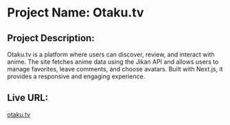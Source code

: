 # Project Name: Otaku.tv

## Project Description:
Otaku.tv is a platform where users can discover, review, and interact with anime. The site fetches anime data using the Jikan API and allows users to manage favorites, leave comments, and choose avatars. Built with Next.js, it provides a responsive and engaging experience.

## Live URL:
[otaku.tv](https://otaku-tv.vercel.app/)
